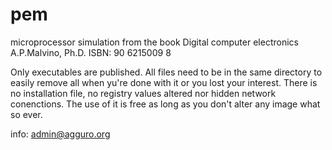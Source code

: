 # pem
microprocessor simulation from the book
Digital computer electronics
A.P.Malvino, Ph.D.
ISBN: 90 6215009 8

Only executables are published. All files need to be in the same directory to easily remove all when yu're done with it or you lost your interest.  There is no installation file, no registry values altered nor hidden network conenctions.
The use of it is free as long as you don't alter any image what so ever.

info: admin@agguro.org
